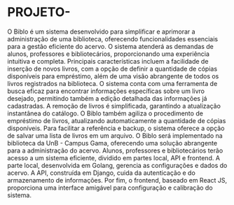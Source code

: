 # PROJETO-

O Biblo é um sistema desenvolvido para simplificar e aprimorar a administração de uma biblioteca, oferecendo funcionalidades essenciais para a gestão eficiente do acervo. O sistema atenderá as demandas de alunos, professores e bibliotecários, proporcionando uma experiência intuitiva e completa. Principais características incluem a facilidade de inserção de novos livros, com a opção de definir a quantidade de cópias disponíveis para empréstimo, além de uma visão abrangente de todos os livros registrados na biblioteca. O sistema conta com uma ferramenta de busca eficaz para encontrar informações específicas sobre um livro desejado, permitindo também a edição detalhada das informações já cadastradas. A remoção de livros é simplificada, garantindo a atualização instantânea do catálogo. O Biblo também agiliza o procedimento de empréstimo de livros, atualizando automaticamente a quantidade de cópias disponíveis. Para facilitar a referência e backup, o sistema oferece a opção de salvar uma lista de livros em um arquivo. O Biblo será implementado na biblioteca da UnB - Campus Gama, oferecendo uma solução abrangente para a administração do acervo. Alunos, professores e bibliotecários terão acesso a um sistema eficiente, dividido em partes local, API e frontend. A parte local, desenvolvida em Golang, gerencia as configurações e dados do acervo. A API, construída em Django, cuida da autenticação e do armazenamento de informações. Por fim, o frontend, baseado em React JS, proporciona uma interface amigável para configuração e calibração do sistema.
